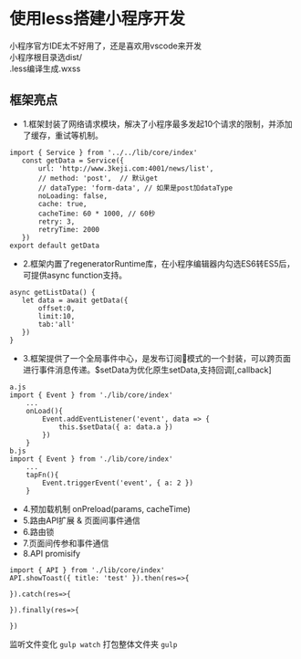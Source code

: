 # 使用less搭建小程序开发

小程序官方IDE太不好用了，还是喜欢用vscode来开发
<br/>
小程序根目录选dist/
<br/>
.less编译生成.wxss

## 框架亮点
 * 1.框架封装了网络请求模块，解决了小程序最多发起10个请求的限制，并添加了缓存，重试等机制。
 ```
import { Service } from '../../lib/core/index'
    const getData = Service({
        url: 'http://www.3keji.com:4001/news/list',
        // method: 'post',  // 默认get
        // dataType: 'form-data', // 如果是post加dataType
        noLoading: false,
        cache: true,
        cacheTime: 60 * 1000, // 60秒
        retry: 3,
        retryTime: 2000
    })
export default getData
 ```
 * 2.框架内置了regeneratorRuntime库，在小程序编辑器内勾选ES6转ES5后，可提供async function支持。
 ``` 
 async getListData() { 
    let data = await getData({
        offset:0,
        limit:10,
        tab:'all'
    })
 }
 ```
 * 3.框架提供了一个全局事件中心，是发布订阅模式的一个封装，可以跨页面进行事件消息传递。$setData为优化原生setData,支持回调[,callback]
```
a.js
import { Event } from './lib/core/index'
    ...
    onLoad(){
        Event.addEventListener('event', data => {
            this.$setData({ a: data.a })
        })
    }
b.js
import { Event } from './lib/core/index'
    ...
    tapFn(){
        Event.triggerEvent('event', { a: 2 })
    }
```
 * 4.预加载机制 onPreload(params, cacheTime)
 * 5.路由API扩展 & 页面间事件通信
 * 6.路由锁
 * 7.页面间传参和事件通信
 * 8.API promisify
```
import { API } from './lib/core/index'
API.showToast({ title: 'test' }).then(res=>{

}).catch(res=>{

}).finally(res=>{

})
```

监听文件变化
``` gulp watch ```
打包整体文件夹
``` gulp ```
